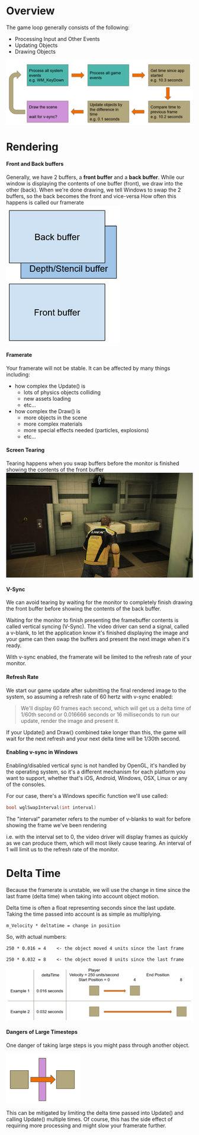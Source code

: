 
# Overview

The game loop generally consists of the following:
- Processing Input and Other Events
- Updating Objects
- Drawing Objects

![](../Images/GameLoop.png)

# Rendering

#### Front and Back buffers
Generally, we have 2 buffers, a **front buffer** and a **back buffer**.
While our window is displaying the contents of one buffer (front), we draw into the other (back).
When we're done drawing, we tell Windows to swap the 2 buffers, so the back becomes the front and vice-versa
How often this happens is called our framerate
![FrontAndBackBuffer](../Images/FrontAndBackBuffer.png)

#### Framerate
Your framerate will not be stable. It can be affected by many things including:
- how complex the Update() is
	- lots of physics objects colliding
	- new assets loading
	- etc...
- how complex the Draw() is
	- more objects in the scene
	- more complex materials
	- more special effects needed (particles, explosions)
	- etc...

#### Screen Tearing
Tearing happens when you swap buffers before the monitor is finished showing the contents of the front buffer
![ScreenTearing](../Images/ScreenTearing.png)

#### V-Sync
We can avoid tearing by waiting for the monitor to completely finish drawing the front buffer before showing the contents of the back buffer.

Waiting for the monitor to finish presenting the framebuffer contents is called vertical syncing (V-Sync). The video driver can send a signal, called a v-blank, to let the application know it's finished displaying the image and your game can then swap the buffers and present the next image when it's ready.

With v-sync enabled, the framerate will be limited to the refresh rate of your monitor.

#### Refresh Rate
We start our game update after submitting the final rendered image to the system, so assuming a refresh rate of 60 hertz with v-sync enabled:

> We'll display 60 frames each second, which will get us a delta time of 1/60th second or 0.016666 seconds or 16 milliseconds to run our update, render the image and present it.

If your Update() and Draw() combined take longer than this, the game will wait for the next refresh and your next delta time will be 1/30th second.

#### Enabling v-sync in Windows
Enabling/disabled vertical sync is not handled by OpenGL, it's handled by the operating system, so it's a different mechanism for each platform you want to support, whether that's iOS, Android, Windows, OSX, Linux or any of the consoles.

For our case, there's a Windows specific function we'll use called:
```c++
bool wglSwapInterval(int interval)
```

The "interval" parameter refers to the number of v-blanks to wait for before showing the frame we've been rendering

i.e. with the interval set to 0, the video driver will display frames as quickly as we can produce them, which will most likely cause tearing. An interval of 1 will limit us to the refresh rate of the monitor.

# Delta Time

Because the framerate is unstable, we will use the change in time since the last frame (delta time) when taking into account object motion.

Delta time is often a float representing seconds since the last update.
Taking the time passed into account is as simple as multiplying.

```
m_Velocity * deltatime = change in position
```

So, with actual numbers:
```
250 * 0.016 = 4    <- the object moved 4 units since the last frame
```

```
250 * 0.032 = 8    <- the object moved 8 units since the last frame
```

![DeltaTimeExample1](../Images/DeltaTimeExample1.png)

#### Dangers of Large Timesteps
One danger of taking large steps is you might pass through another object.

![](../Images/LargeTimestep.png)

This can be mitigated by limiting the delta time passed into Update() and calling Update() multiple times.
Of course, this has the side effect of requiring more processing and might slow your framerate further.
